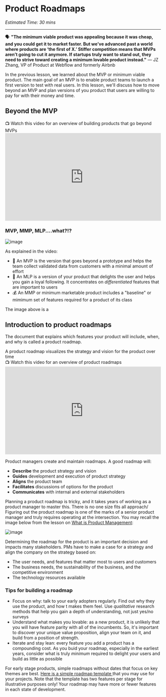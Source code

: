 # Product Roadmaps

*Estimated Time: 30 mins*

---

<aside>
  
  🗣 **"The minimum viable product was appealing because it was cheap, and you could get it to market faster. But we’ve advanced past a world where products are ‘the first of X.’ Stiffer competition means that MVPs aren’t going to cut it anymore. If startups truly want to stand out, they need to strive toward creating a minimum lovable product instead."** 
  — JZ Zhang, VP of Product at Webflow and formerly Airbnb
</aside>

In the previous lesson, we learned about the MVP or minimum viable product. The main goal of an MVP is to enable product teams to launch a first version to test with real users. In this lesson, we'll discuss how to move beyond an MVP and plan versions of you product that users are willing to pay for with their money and time. 


## Beyond the MVP 

<aside> 
  📺 Watch this video for an overview of building products that go beyond MVPs
</aside>
<div style="position: relative; padding-bottom: 56.25%; height: 0;">
  <iframe width="560" height="315" src="https://www.youtube.com/embed/kOl6PA8vqM0" title="YouTube video player" frameborder="0" allow="accelerometer; autoplay; clipboard-write; encrypted-media; gyroscope; picture-in-picture; web-share" allowfullscreen style="position: absolute; top: 0; left: 0; width: 100%; height: 100%;"
></iframe>
</div>

### MVP, MMP, MLP....what?!?

![image](https://user-images.githubusercontent.com/1774663/218242236-8620dae7-c7ab-48be-9324-096749cc9783.png)

As explained in the video:
- 🚀 An MVP is the version that goes beyond a prototype and helps the team collect validated data from customers with a minimal amount of effort
- 🫶 An MLP is a version of your product that delights the user and helps you gain a loyal following. It concentrates on _differentiated_ features that are important to users
- 💰 An MMP or minimum marketable product includes a "baseline" or mimimum set of features required for a product of its class



The image above is a 

## Introduction to product roadmaps
The document that explains which features your product will include, when, and why is called a product roadmap. 

<aside> A product roadmap visualizes the strategy and vision for the product over time
  </aside>


<aside> 
  📺 Watch this video for an overview of product roadmaps
</aside>
<div style="position: relative; padding-bottom: 56.25%; height: 0;">
  <iframe width="560" height="315" src="https://www.youtube.com/embed/cZEV9CLUd2Q" title="YouTube video player" frameborder="0" allow="accelerometer; autoplay; clipboard-write; encrypted-media; gyroscope; picture-in-picture; web-share" allowfullscreen style="position: absolute; top: 0; left: 0; width: 100%; height: 100%;"></iframe>
  </div>

Product managers create and maintain roadmaps. A good roadmap will:
- **Describe** the product strategy and vision
- **Guides** development and execution of product strategy
- **Aligns** the product team  
- **Facilitates** discussions of options for the product
- **Communicates** with internal and external stakeholders


Planning a product roadmap is tricky, and it takes years of working as a product manager to master this. There is no one size fits all approach/ Figuring out the product roadmap is one of the marks of a senior product manager and truly requires operating at the intersection. You may recall the image below from the lesson on [What is Product Management](/lessons/software-team/what-is-pm):

![image](https://user-images.githubusercontent.com/1774663/218242642-00fb8dc8-f60f-4ce5-8394-88238bd356b1.png)


Determining the roadmap for the product is an important decision and impacts many stakeholders. PMs have to make a case for a strategy and align the company on the strategy based on:
- The user needs, and features that matter most to users and customers
- The business needs, the sustainability of the business, and the competitive environment
- The technology resources available 

### Tips for building a roadmap
- Focus on why: talk to your early adopters regularly. Find out why they use the product, and how t makes them feel. Use _qualitative_ research methods that help you gain a depth of understanding, not just yes/no surveys
- Understand what makes you lovable: as a new product, it is unlikely that you will have feature parity with all of the incumbents. So, it's important to discover your unique value proposition, align your team on it, and build from a position of strength. 
- Iterate and stay lean: every feature you add a product has a compounding cost. As you buid your roadmap, especially in the earliest years, consider what is truly _minimum_ required to delight your users and build as little as possible 

For early stage products, simple roadmaps without dates that focus on key themes are best. <a href="https://docs.google.com/presentation/d/1e8IXhSMGBr-EMdVvuHOlX6qfgNINvby5_FRDNIMQmZg/edit?usp=sharing" target="_blank"> Here is a simple roadmap template </a> that you may use for your projects. Note that the template has two features per stage for illustrative purposes only! Your roadmap may have more or fewer features in each state of development. 

